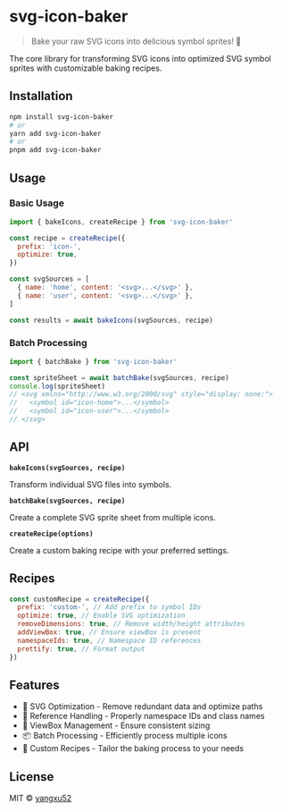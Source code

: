 # svg-icon-baker

> Bake your raw SVG icons into delicious symbol sprites! 🍪

The core library for transforming SVG icons into optimized SVG symbol sprites with customizable baking recipes.

## Installation

```bash
npm install svg-icon-baker
# or
yarn add svg-icon-baker
# or
pnpm add svg-icon-baker
```

## Usage

### Basic Usage

```js
import { bakeIcons, createRecipe } from 'svg-icon-baker'

const recipe = createRecipe({
  prefix: 'icon-',
  optimize: true,
})

const svgSources = [
  { name: 'home', content: '<svg>...</svg>' },
  { name: 'user', content: '<svg>...</svg>' },
]

const results = await bakeIcons(svgSources, recipe)
```

### Batch Processing

```js
import { batchBake } from 'svg-icon-baker'

const spriteSheet = await batchBake(svgSources, recipe)
console.log(spriteSheet)
// <svg xmlns="http://www.w3.org/2000/svg" style="display: none;">
//   <symbol id="icon-home">...</symbol>
//   <symbol id="icon-user">...</symbol>
// </svg>
```

## API

**`bakeIcons(svgSources, recipe)`**

Transform individual SVG files into symbols.

**`batchBake(svgSources, recipe)`**

Create a complete SVG sprite sheet from multiple icons.

**`createRecipe(options)`**

Create a custom baking recipe with your preferred settings.

## Recipes

```js
const customRecipe = createRecipe({
  prefix: 'custom-', // Add prefix to symbol IDs
  optimize: true, // Enable SVG optimization
  removeDimensions: true, // Remove width/height attributes
  addViewBox: true, // Ensure viewBox is present
  namespaceIds: true, // Namespace ID references
  prettify: true, // Format output
})
```

## Features

- 🎯 SVG Optimization - Remove redundant data and optimize paths
- 🔗 Reference Handling - Properly namespace IDs and class names
- 🎨 ViewBox Management - Ensure consistent sizing
- 📦 Batch Processing - Efficiently process multiple icons
- 🍪 Custom Recipes - Tailor the baking process to your needs

## License

MIT © [yangxu52](https://github.com/yangxu52)
